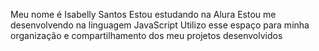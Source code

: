 Meu nome é Isabelly Santos 
Estou estudando na Alura
Estou me desenvolvendo na linguagem JavaScript
Utilizo esse espaço para minha organização e compartilhamento dos meu projetos desenvolvidos
